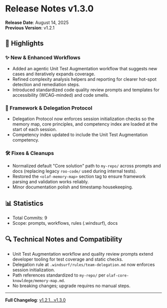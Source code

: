# Release Notes v1.3.0
**Release Date**: August 14, 2025  
**Previous Version**: v1.2.1

## 🎯 Highlights

### ✨ New & Enhanced Workflows
- Added an agentic Unit Test Augmentation workflow that suggests new cases and iteratively expands coverage.
- Refined complexity analysis helpers and reporting for clearer hot-spot detection and remediation steps.
- Introduced standardized code quality review prompts and templates for accessibility (WCAG-minded) and code smells.

### 🧭 Framework & Delegation Protocol
- Delegation Protocol now enforces session initialization checks so the memory map, core principles, and competency index are loaded at the start of each session.
- Competency index updated to include the Unit Test Augmentation competency.

### 🛠 Fixes & Cleanups
- Normalized default "Core solution" path to `my-repo/` across prompts and docs (replacing legacy `roo-code/` used during internal tests).
- Restored the `<olaf-memory-map>` section tag to ensure framework parsing and validation works reliably.
- Minor documentation polish and timestamp housekeeping.

## 📊 Statistics
- Total Commits: 9
- Scope: prompts, workflows, rules (.windsurf), docs

## 🔍 Technical Notes and Compatibility
- Unit Test Augmentation workflow and quality review prompts extend developer tooling for test coverage and static checks.
- Delegation rule at `.windsurf/rules/team-delegation.md` now enforces session initialization.
- Path references standardized to `my-repo/` per `olaf-core-knowldege/memory-map.md`.
- No breaking changes; upgrade requires no manual steps.

---
**Full Changelog**: [v1.2.1...v1.3.0](https://github.com/AmadeusITGroup/olaf/compare/v1.2.1...v1.3.0)
